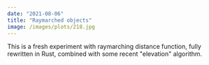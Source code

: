 ```yaml
---
date: "2021-08-06"
title: "Raymarched objects"
image: /images/plots/218.jpg
---
```


This is a fresh experiment with raymarching distance function, fully rewritten in Rust, combined with some recent "elevation" algorithm.
